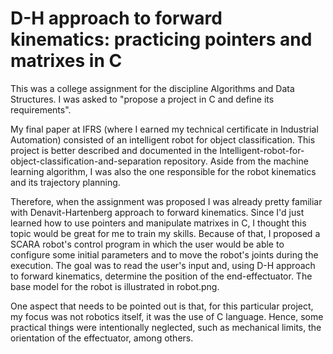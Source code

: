 # D-H approach to forward kinematics: practicing pointers and matrixes in C

This was a college assignment for the discipline Algorithms and Data Structures. I was asked to "propose a project in C and define its requirements".

My final paper at IFRS (where I earned my technical certificate in Industrial Automation) consisted of an intelligent robot for object classification. This project is better described and documented in the Intelligent-robot-for-object-classification-and-separation repository. Aside from the machine learning algorithm, I was also the one responsible for the robot kinematics and its trajectory planning. 

Therefore, when the assignment was proposed I was already pretty familiar with Denavit-Hartenberg approach to forward kinematics. Since I'd just learned how to use pointers and manipulate matrixes in C, I thought this topic would be great for me to train my skills. Because of that, I proposed a SCARA robot's control program in which the user would be able to configure some initial parameters and to move the robot's joints during the execution. The goal was to read the user's input and, using D-H approach to forward kinematics, determine the position of the end-effectuator. The base model for the robot is illustrated in robot.png.

One aspect that needs to be pointed out is that, for this particular project, my focus was not robotics itself, it was the use of C language. Hence, some practical things were intentionally neglected, such as mechanical limits, the orientation of the effectuator, among others.

